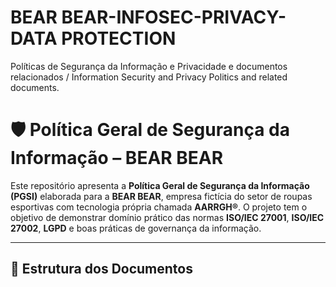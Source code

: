 # BEAR BEAR-INFOSEC-PRIVACY-DATA PROTECTION
Políticas de Segurança da Informação e Privacidade e documentos relacionados / Information Security and Privacy Politics and related documents.
# 🛡️ Política Geral de Segurança da Informação – BEAR BEAR

Este repositório apresenta a **Política Geral de Segurança da Informação (PGSI)** elaborada para a **BEAR BEAR**, empresa fictícia do setor de roupas esportivas com tecnologia própria chamada **AARRGH®**. O projeto tem o objetivo de demonstrar domínio prático das normas **ISO/IEC 27001**, **ISO/IEC 27002**, **LGPD** e boas práticas de governança da informação.

---

## 📂 Estrutura dos Documentos



